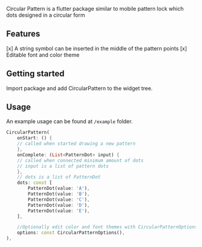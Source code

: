 Circular Pattern is a flutter package similar to mobile pattern lock which dots designed in a circular form


## Features

[x] A string symbol can be inserted in the middle of the pattern points
[x] Editable font and color theme 

## Getting started

Import package and add CircularPattern to the widget tree.


## Usage

An example usage can be found at `/example` folder. 

```dart
CircularPattern(
    onStart: () {
    // called when started drawing a new pattern
    },
    onComplete: (List<PatternDot> input) {
    // called when connected minimum amount of dots
    // input is a list of pattern dots
    },
    // dots is a list of PatternDot
    dots: const [
        PatternDot(value: 'A'),
        PatternDot(value: 'B'),
        PatternDot(value: 'C'),
        PatternDot(value: 'D'),
        PatternDot(value: 'E'),
    ],

    //Optionally edit color and font themes with CircularPatternOptions()
    options: const CircularPatternOptions(),
),
```
